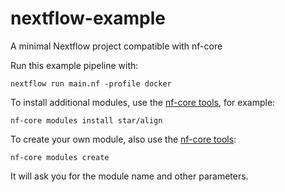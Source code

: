 # nextflow-example
A minimal Nextflow project compatible with nf-core

Run this example pipeline with:

```
nextflow run main.nf -profile docker
```

To install additional modules, use the [nf-core tools](https://github.com/nf-core/tools), for example:

```
nf-core modules install star/align
```

To create your own module, also use the [nf-core tools](https://github.com/nf-core/tools):

```
nf-core modules create
```

It will ask you for the module name and other parameters.
